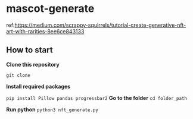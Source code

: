 # mascot-generate
ref:https://medium.com/scrappy-squirrels/tutorial-create-generative-nft-art-with-rarities-8ee6ce843133
## How to start
**Clone this repository**

```git clone```

**Install required packages**

```pip install Pillow pandas progressbar2```
**Go to the folder**
```cd folder_path```

**Run python**
```python3 nft_generate.py```
